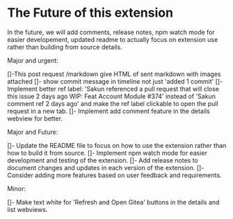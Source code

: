 # The Future of this extension

In the future, we will add comments, release notes, npm watch mode for easier developement, updated readme to actually focus on extension use rather than building from source details.

Major and urgent:

[]-This post request /markdown give HTML of sent markdown with images attached
[]- show commit message in timeline not just 'added 1 commit'
[]- Implement better ref label: 'Sakun referenced a pull request that will close this issue 2 days ago
WIP: Feat Account Module #374' instead of 'Sakun comment ref 2 days ago' and make the ref label clickable to open the pull request in a new tab.
[]- Implement add comment feature in the details webview for better.

Major and Future:

[]- Update the README file to focus on how to use the extension rather than how to build it from source.
[]- Implement npm watch mode for easier development and testing of the extension.
[]- Add release notes to document changes and updates in each version of the extension.
[]- Consider adding more features based on user feedback and requirements.

Minor: 

[]- Make text white for 'Refresh and Open Gitea' buttons in the details and list webviews.
